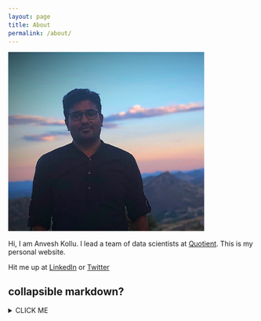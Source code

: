 ```yaml
---
layout: page
title: About
permalink: /about/
---
```

<img src="/assets/anvesh2.png" alt="drawing" width="400"/>

Hi, I am Anvesh Kollu. I lead a team of data scientists at [Quotient](https://quotient.com). This is my personal website.


Hit me up at [LinkedIn](https://linkedin.com/in/kanvesh) or [Twitter](https://twitter.com/decentgrad)

## collapsible markdown?

<details><summary>CLICK ME</summary>
<p>

#### yes, even hidden code blocks!

Hi, I am Anvesh Kollu. I lead a team of data scientists at [Quotient](https://quotient.com). This is my personal website.



</p>
</details>
